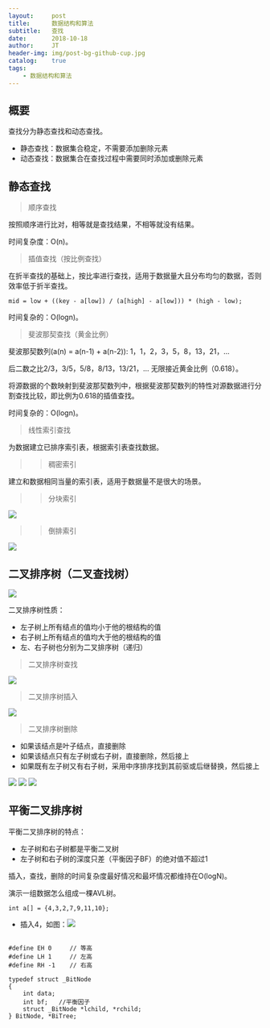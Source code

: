 ```yaml
---
layout:     post
title:      数据结构和算法
subtitle:   查找
date:       2018-10-18
author:     JT
header-img: img/post-bg-github-cup.jpg
catalog:    true
tags:
    - 数据结构和算法
---
```


<script type="text/javascript" src="http://cdn.mathjax.org/mathjax/latest/MathJax.js?config=default"></script>

## 概要

查找分为静态查找和动态查找。

* 静态查找：数据集合稳定，不需要添加删除元素
* 动态查找：数据集合在查找过程中需要同时添加或删除元素

## 静态查找

> 顺序查找

按照顺序进行比对，相等就是查找结果，不相等就没有结果。

时间复杂度：O(n)。

> 插值查找（按比例查找）

在折半查找的基础上，按比率进行查找，适用于数据量大且分布均匀的数据，否则效率低于折半查找。

`mid = low + ((key - a[low]) / (a[high] - a[low])) * (high - low);`

时间复杂的：O(logn)。

> 斐波那契查找（黄金比例）

斐波那契数列(a(n) = a(n-1) + a(n-2)): 1，1，2，3，5，8，13，21，...

后二数之比2/3，3/5，5/8，8/13，13/21，... 无限接近黄金比例（0.618）。

将源数据的个数映射到斐波那契数列中，根据斐波那契数列的特性对源数据进行分割查找比较，即比例为0.618的插值查找。

时间复杂的：O(logn)。

> 线性索引查找

为数据建立已排序索引表，根据索引表查找数据。

>> 稠密索引

建立和数据相同当量的索引表，适用于数据量不是很大的场景。

>> 分块索引

![](https://wtj900.github.io/img/DataAlgorithm/分块索引.png)

>> 倒排索引

![](https://wtj900.github.io/img/DataAlgorithm/倒排索引.png)

## 二叉排序树（二叉查找树）

![](https://wtj900.github.io/img/DataAlgorithm/二叉排序树创建.png)

二叉排序树性质：

* 左子树上所有结点的值均小于他的根结构的值
* 右子树上所有结点的值均大于他的根结构的值
* 左、右子树也分别为二叉排序树（递归）

> 二叉排序树查找

![](https://wtj900.github.io/img/DataAlgorithm/二叉排序树查找.png)

> 二叉排序树插入

![](https://wtj900.github.io/img/DataAlgorithm/二叉排序树插入.png)

> 二叉排序树删除

* 如果该结点是叶子结点，直接删除
* 如果该结点只有左子树或右子树，直接删除，然后接上
* 如果既有左子树又有右子树，采用中序排序找到其前驱或后继替换，然后接上

![](https://wtj900.github.io/img/DataAlgorithm/二叉排序树删除-01.png)
![](https://wtj900.github.io/img/DataAlgorithm/二叉排序树删除-02.png)
![](https://wtj900.github.io/img/DataAlgorithm/二叉排序树删除-03.png)

## 平衡二叉排序树

平衡二叉排序树的特点：

* 左子树和右子树都是平衡二叉树
* 左子树和右子树的深度只差（平衡因子BF）的绝对值不超过1

插入，查找，删除的时间复杂度最好情况和最坏情况都维持在O(logN)。

演示一组数据怎么组成一棵AVL树。

`int a[] = {4,3,2,7,9,11,10}; `

* 插入4，如图：![](https://wtj900.github.io/img/DataAlgorithm/平衡二叉排序树-01.png)








```

#define EH 0     // 等高
#define LH 1     // 左高
#define RH -1    // 右高

typedef struct _BitNode
{
    int data;
    int bf;   //平衡因子
    struct _BitNode *lchild, *rchild;
} BitNode, *BiTree;







```













